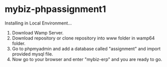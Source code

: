 # mybiz-phpassignment1

Installing in Local Environment...

1. Download Wamp Server.
2. Download repository or clone repository into www folder in wamp64 folder.
3. Go to phpmyadmin and add a database called "assignment" and import provided mysql file.
4. Now go to your browser and enter "mybiz-erp" and you are ready to go.